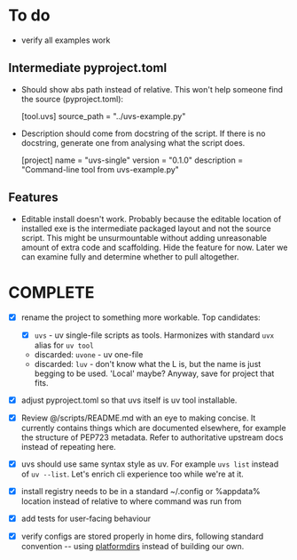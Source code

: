 # To do

- verify all examples work

## Intermediate pyproject.toml

- Should show abs path instead of relative. This won't help someone find the source (pyproject.toml):

    [tool.uvs]
    source_path = "../uvs-example.py"

- Description should come from docstring of the script. If there is no docstring, generate one from analysing what the script does.
 
    [project]
    name = "uvs-single"
    version = "0.1.0"
    description = "Command-line tool from uvs-example.py"

## Features

- Editable install doesn't work. Probably because the editable location of installed exe is the intermediate packaged layout and not the source script. This might be unsurmountable without adding unreasonable amount of extra code and scaffolding. Hide the feature for now. Later we can examine fully and determine whether to pull altogether.


# COMPLETE

- [x] rename the project to something more workable. Top candidates:
  
  - [x] `uvs` - uv single-file scripts as tools. Harmonizes with standard `uvx` alias for `uv tool`
  - discarded:  `uvone` - uv one-file
  - discarded: `luv` - don't know what the L is, but the name is just begging to be used. 'Local' maybe? Anyway, save for project that fits.

- [x] adjust pyproject.toml so that uvs itself is uv tool installable.

- [x] Review @/scripts/README.md with an eye to making concise. It currently contains things which are documented elsewhere, for example the structure of PEP723 metadata. Refer to authoritative upstream docs instead of repeating here.

- [x] uvs should use same syntax style as uv. For example `uvs list` instead of `uv --list`. Let's enrich cli experience too while we're at it.

- [x] install registry needs to be in a standard ~/.config or %appdata% location instead of relative to where command was run from

- [x] add tests for user-facing behaviour

- [x] verify configs are stored properly in home dirs, following standard convention -- using [platformdirs](https://platformdirs.readthedocs.io/en/latest/) instead of building our own.
